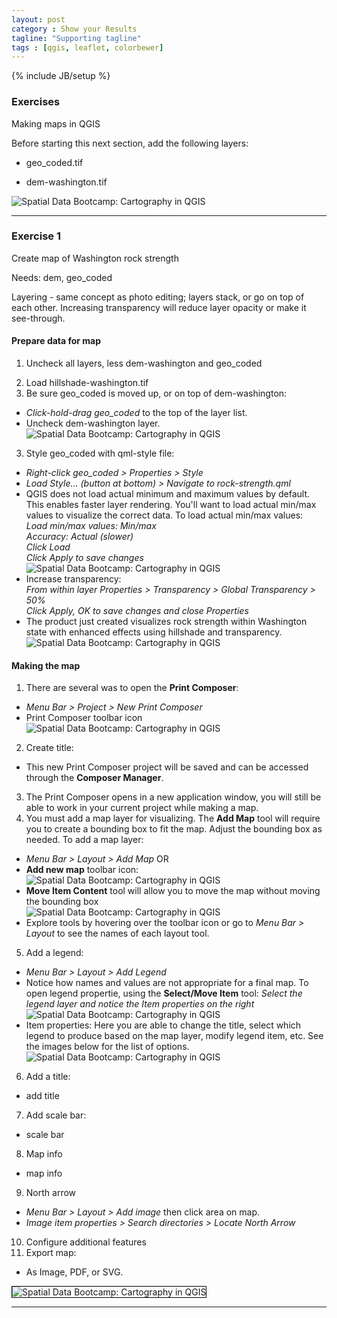 ```yaml
---
layout: post
category : Show your Results
tagline: "Supporting tagline"
tags : [qgis, leaflet, colorbewer]
---
```


{% include JB/setup %}

### Exercises

Making maps in QGIS

Before starting this next section, add the following layers:

 * geo_coded.tif
 <!--* slope-geo-sect.tif-->
 <!--* landslide-suscept.tif-->
 * dem-washington.tif

 ![Spatial Data Bootcamp: Cartography in QGIS]({{site.baseurl}}{{ASSET_PATH}}/images/carto/carto-1.png)

----
     
### Exercise 1

Create map of Washington rock strength

Needs: dem, geo_coded

Layering - same concept as photo editing; layers stack, or go on top of each other. Increasing transparency will reduce layer opacity or make it see-through.

#### Prepare data for map

1. Uncheck all layers, less dem-washington and geo_coded
<!--2. Create hillshade: * <em>Menu Bar > Raster > Analysis > DEM (Terrain models)</em> * Configure input as follows:<br> Notice the Z factor, this will exaggerate elevation and give the map an appearance of greater relief.<br>![Spatial Data Bootcamp: Cartography in QGIS]({{site.baseurl}}{{ASSET_PATH}}/images/carto/carto-2.png) -->
2. Load hillshade-washington.tif
2. Be sure geo_coded is moved up, or on top of dem-washington:
 * <em>Click-hold-drag geo_coded</em> to the top of the layer list.
 * Uncheck dem-washington layer.<br>
 ![Spatial Data Bootcamp: Cartography in QGIS]({{site.baseurl}}{{ASSET_PATH}}/images/carto/carto-3.png)
3. Style geo_coded with qml-style file:
 * <em>Right-click geo_coded > Properties > Style</em>
 * <em>Load Style... (button at bottom) > Navigate to rock-strength.qml</em>
 * QGIS does not load actual minimum and maximum values by default. This enables faster layer rendering. You'll want to load actual min/max values to visualize the correct data. To load actual min/max values:<br><em>Load min/max values: Min/max<br>Accuracy: Actual (slower)<br>Click Load<br>Click Apply to save changes</em><br>
 ![Spatial Data Bootcamp: Cartography in QGIS]({{site.baseurl}}{{ASSET_PATH}}/images/carto/carto-4.png)
 * Increase transparency:<br><em>From within layer Properties > Transparency > Global Transparency > 50%<br>Click Apply, OK to save changes and close Properties</em><br>
 * The product just created visualizes rock strength within Washington state with enhanced effects using hillshade and transparency.
 ![Spatial Data Bootcamp: Cartography in QGIS]({{site.baseurl}}{{ASSET_PATH}}/images/carto/carto-5.png)

#### Making the map

1. There are several was to open the **Print Composer**:
 * <em>Menu Bar > Project > New Print Composer</em>
 * Print Composer toolbar icon<br>
 ![Spatial Data Bootcamp: Cartography in QGIS]({{site.baseurl}}{{ASSET_PATH}}/images/carto/carto-6.png)
2. Create title:
 * This new Print Composer project will be saved and can be accessed through the **Composer Manager**.
3. The Print Composer opens in a new application window, you will still be able to work in your current project while making a map.
4. You must add a map layer for visualizing. The **Add Map** tool will require you to create a bounding box to fit the map. Adjust the bounding box as needed. To add a map layer:
 * <em>Menu Bar > Layout > Add Map</em> OR
 * **Add new map** toolbar icon:<br>
 ![Spatial Data Bootcamp: Cartography in QGIS]({{site.baseurl}}{{ASSET_PATH}}/images/carto/carto-7.png)
 * **Move Item Content** tool will allow you to move the map without moving the bounding box<br>
 ![Spatial Data Bootcamp: Cartography in QGIS]({{site.baseurl}}{{ASSET_PATH}}/images/carto/carto-8.png)
 * Explore tools by hovering over the toolbar icon or go to <em>Menu Bar > Layout</em> to see the names of each layout tool.
5. Add a legend:
 * <em>Menu Bar > Layout > Add Legend</em>
 * Notice how names and values are not appropriate for a final map. To open legend propertie, using the **Select/Move Item** tool: <em>Select the legend layer and notice the Item properties on the right</em><br>
 ![Spatial Data Bootcamp: Cartography in QGIS]({{site.baseurl}}{{ASSET_PATH}}/images/carto/carto-9.png)
 * Item properties: Here you are able to change the title, select which legend to produce based on the map layer, modify legend item, etc. See the images below for the list of options.<br>
 ![Spatial Data Bootcamp: Cartography in QGIS]({{site.baseurl}}{{ASSET_PATH}}/images/carto/carto-10.png)
 6. Add a title:
 * add title
 7. Add scale bar:
 * scale bar
 8. Map info
 * map info
 9. North arrow
 * <em>Menu Bar > Layout > Add image</em> then click area on map.
 * <em>Image item properties > Search directories > Locate North Arrow</em>
10. Configure additional features
11. Export map:
 * As Image, PDF, or SVG.<br>
 <img src="{{site.baseurl}}{{ASSET_PATH}}/images/carto/carto-final-map.jpg" style="border:1px solid black;" alt="Spatial Data Bootcamp: Cartography in QGIS">

<br>

----

<br>
